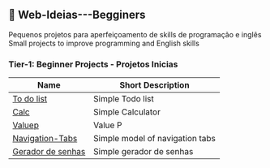 ## :floppy_disk: Web-Ideias---Begginers

Pequenos projetos para aperfeiçoamento de skills de programação e inglês
Small projects to improve programming and English skills

### Tier-1: Beginner Projects - Projetos Inicias

| Name                                                                                                         | Short Description               |
| ------------------------------------------------------------------------------------------------------------ | ------------------------------- |
| [To do list](https://github.com/gabrielcosta-png/Web-Ideias---Begginers/blob/master/To_do_list/README.md)    | Simple Todo list                |
| [Calc](https://github.com/gabrielcosta-png/Web-Ideias---Begginers/blob/master/Calc/README.md)                | Simple Calculator               |
| [Valuep](https://github.com/gabrielcosta-png/Web-Ideias---Begginers/blob/master/valorp/README.md)            | Value P                         |
| [Navigation-Tabs](https://github.com/gabrielcosta-png/Web-Ideias---Begginers/blob/master/valorp/README.md)   | Simple model of navigation tabs |
| [Gerador de senhas](https://github.com/gabrielcosta-png/Web-Ideias---Begginers/blob/master/valorp/README.md) | Simple gerador de senhas        |
